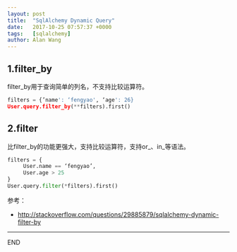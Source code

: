 ```yaml
---
layout: post
title:  "SqlAlchemy Dynamic Query"
date:   2017-10-25 07:57:37 +0000
tags:   [sqlalchemy]
author: Alan Wang
---
```


## 1.filter_by

filter_by用于查询简单的列名，不支持比较运算符。

```python
filters = {’name': ‘fengyao', ‘age': 26}
User.query.filter_by(**filters).first()
```

## 2.filter

比filter_by的功能更强大，支持比较运算符，支持or_、in_等语法。

```python
filters = {
     User.name == ‘fengyao’,
     User.age > 25
}
User.query.filter(*filters).first()
```

参考：
- http://stackoverflow.com/questions/29885879/sqlalchemy-dynamic-filter-by

---
END

